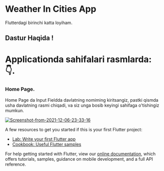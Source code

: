 # Weather In Cities App

Flutterdagi birinchi katta loyiham.

## Dastur Haqida ! 
# Applicationda sahifalari rasmlarda: 👇.

### Home Page. 
Home Page da Input Fieldda davlatning nomiming kiritsangiz, 
pastki qismda usha davlatning rasmi chiqadi, 
va siz unga bosib keyingi sahifaga o'tishingiz mumkun.


<a href="https://ibb.co/7zz8fDL"><img src="https://i.ibb.co/599t03w/Screenshot-from-2021-12-06-23-33-16.png" alt="Screenshot-from-2021-12-06-23-33-16" border="0"></a>





A few resources to get you started if this is your first Flutter project:

- [Lab: Write your first Flutter app](https://flutter.dev/docs/get-started/codelab)
- [Cookbook: Useful Flutter samples](https://flutter.dev/docs/cookbook)

For help getting started with Flutter, view our
[online documentation](https://flutter.dev/docs), which offers tutorials,
samples, guidance on mobile development, and a full API reference.



